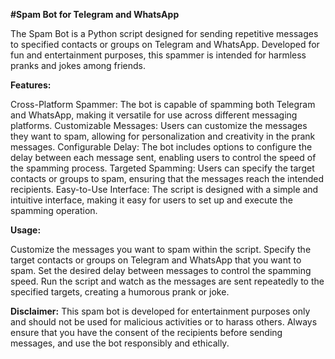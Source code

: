 **#Spam Bot for Telegram and WhatsApp**

The Spam Bot is a Python script designed for sending repetitive messages to specified contacts or groups on Telegram and WhatsApp. Developed for fun and entertainment purposes, this spammer is intended for harmless pranks and jokes among friends.

**Features:**

Cross-Platform Spammer: The bot is capable of spamming both Telegram and WhatsApp, making it versatile for use across different messaging platforms.
Customizable Messages: Users can customize the messages they want to spam, allowing for personalization and creativity in the prank messages.
Configurable Delay: The bot includes options to configure the delay between each message sent, enabling users to control the speed of the spamming process.
Targeted Spamming: Users can specify the target contacts or groups to spam, ensuring that the messages reach the intended recipients.
Easy-to-Use Interface: The script is designed with a simple and intuitive interface, making it easy for users to set up and execute the spamming operation.

**Usage:**

Customize the messages you want to spam within the script.
Specify the target contacts or groups on Telegram and WhatsApp that you want to spam.
Set the desired delay between messages to control the spamming speed.
Run the script and watch as the messages are sent repeatedly to the specified targets, creating a humorous prank or joke.

**Disclaimer:** This spam bot is developed for entertainment purposes only and should not be used for malicious activities or to harass others. Always ensure that you have the consent of the recipients before sending messages, and use the bot responsibly and ethically.


